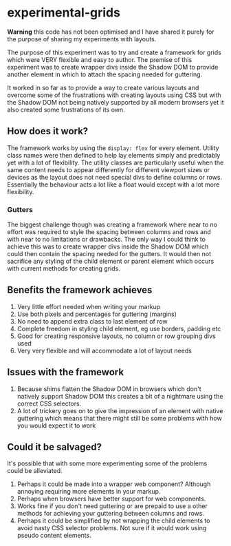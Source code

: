 # experimental-grids

**Warning** this code has not been optimised and I have shared it purely for the purpose of sharing my experiments with layouts.

The purpose of this experiment was to try and create a framework for grids which were VERY flexible and easy to author. The premise of this experiment was to create wrapper divs inside the Shadow DOM to provide another element in which to attach the spacing needed for guttering.

It worked in so far as to provide a way to create various layouts and overcome some of the frustrations with creating layouts using CSS but with the Shadow DOM not being natively supported by all modern browsers yet it also created some frustrations of its own.

## How does it work?

The framework works by using the `display: flex` for every element. Utility class names were then defined to help lay elements simply and predictably yet with a lot of flexibility. The utility classes are particularly useful when the same content needs to appear differently for different viewport sizes or devices as the layout does not need special divs to define columns or rows. Essentially the behaviour acts a lot like a float would except with a lot more flexibility.

### Gutters

The biggest challenge though was creating a framework where near to no effort was required to style the spacing between columns and rows and with near to no limitations or drawbacks. The only way I could think to achieve this was to create wrapper divs inside the Shadow DOM which could then contain the spacing needed for the gutters. It would then not sacrifice any styling of the child element or parent element which occurs with current methods for creating grids.

## Benefits the framework achieves

1. Very little effort needed when writing your markup
2. Use both pixels and percentages for guttering (margins)
3. No need to append extra class to last element of row
4. Complete freedom in styling child element, eg use borders, padding etc
5. Good for creating responsive layouts, no column or row grouping divs used
6. Very very flexible and will accommodate a lot of layout needs

## Issues with the framework

1. Because shims flatten the Shadow DOM in browsers which don't natively support Shadow DOM this creates a bit of a nightmare using the correct CSS selectors.
2. A lot of trickery goes on to give the impression of an element with native guttering which means that there might still be some problems with how you would expect it to work

## Could it be salvaged?

It's possible that with some more experimenting some of the problems could be alleviated.

1. Perhaps it could be made into a wrapper web component? Although annoying requiring more elements in your markup.
2. Perhaps when browsers have better support for web components.
3. Works fine if you don't need guttering or are prepaid to use a other methods for achieving your guttering between columns and rows.
4. Perhaps it could be simplified by not wrapping the child elements to avoid nasty CSS selector problems. Not sure if it would work using pseudo content elements.
